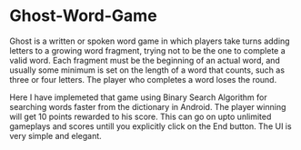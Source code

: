 # Ghost-Word-Game

Ghost is a written or spoken word game in which players take turns adding letters to a growing word fragment, trying not to be the one to complete a valid word. Each fragment must be the beginning of an actual word, and usually some minimum is set on the length of a word that counts, such as three or four letters. The player who completes a word loses the round.

Here I have implemeted that game using Binary Search Algorithm for searching words faster from the dictionary in Android. The player winning will get 10 points rewarded to his score. This can go on upto unlimited gameplays and scores untill you explicitly click on the End button. The UI is very simple and elegant.
